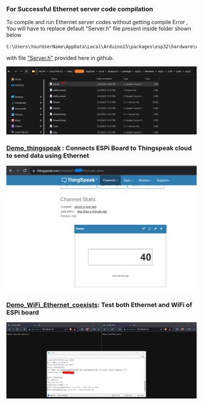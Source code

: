 ### For Successful Ethernet server code compilation 

To compile and run Ethernet server codes without getting compile Error , 
You will have to replace default "Server.h" file present inside folder shown below 
```
C:\Users\YourUserName\AppData\Local\Arduino15\packages\esp32\hardware\esp32\2.0.9\cores\esp32
```
with file ["Server.h"](https://github.com/sbcshop/ESPi_Software/blob/main/examples/Server.h) provided here in github. 

<img src="https://github.com/sbcshop/ESPi_Software/blob/main/images/server_file_location.png">


### [Demo_thingspeak](https://github.com/sbcshop/ESPi_Software/tree/main/examples/Demo_thingspeak) : Connects ESPi Board to Thingspeak cloud to send data using Ethernet

<img src="https://github.com/sbcshop/ESPi_Software/blob/main/images/thingspeak_screenshot.png">


### [Demo_WiFi_Ethernet_coexists](https://github.com/sbcshop/ESPi_Software/tree/main/examples/Demo_WiFi_Ethernet_coexists): Test both Ethernet and WiFi of ESPi board
<img src="https://github.com/sbcshop/ESPi_Software/blob/main/images/demo_ethernet_wifi_combine.png">
